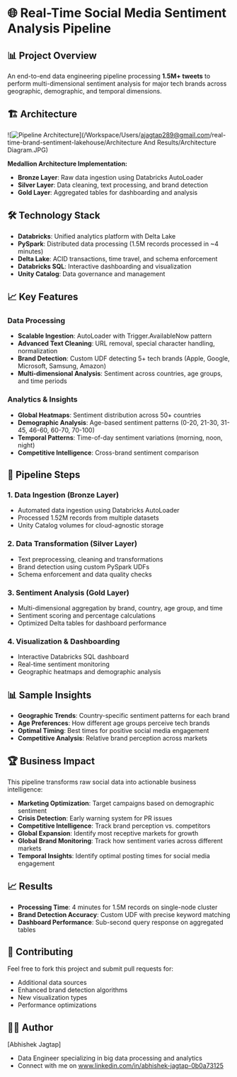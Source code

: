 # 🌐 Real-Time Social Media Sentiment Analysis Pipeline

## 📊 Project Overview
An end-to-end data engineering pipeline processing **1.5M+ tweets** to perform multi-dimensional sentiment analysis for major tech brands across geographic, demographic, and temporal dimensions.

## 🏗️ Architecture
![![Pipeline Architecture](images/architecture_diagram.png)](/Workspace/Users/ajagtap289@gmail.com/real-time-brand-sentiment-lakehouse/Architecture And Results/Architecture Diagram.JPG)

**Medallion Architecture Implementation:**
- **Bronze Layer**: Raw data ingestion using Databricks AutoLoader
- **Silver Layer**: Data cleaning, text processing, and brand detection
- **Gold Layer**: Aggregated tables for dashboarding and analysis

## 🛠️ Technology Stack
- **Databricks**: Unified analytics platform with Delta Lake
- **PySpark**: Distributed data processing (1.5M records processed in ~4 minutes)
- **Delta Lake**: ACID transactions, time travel, and schema enforcement
- **Databricks SQL**: Interactive dashboarding and visualization
- **Unity Catalog**: Data governance and management

## 📈 Key Features

### Data Processing
- **Scalable Ingestion**: AutoLoader with Trigger.AvailableNow pattern
- **Advanced Text Cleaning**: URL removal, special character handling, normalization
- **Brand Detection**: Custom UDF detecting 5+ tech brands (Apple, Google, Microsoft, Samsung, Amazon)
- **Multi-dimensional Analysis**: Sentiment across countries, age groups, and time periods

### Analytics & Insights
- **Global Heatmaps**: Sentiment distribution across 50+ countries
- **Demographic Analysis**: Age-based sentiment patterns (0-20, 21-30, 31-45, 46-60, 60-70, 70-100)
- **Temporal Patterns**: Time-of-day sentiment variations (morning, noon, night)
- **Competitive Intelligence**: Cross-brand sentiment comparison

## 🚀 Pipeline Steps

### 1. Data Ingestion (Bronze Layer)
- Automated data ingestion using Databricks AutoLoader
- Processed 1.52M records from multiple datasets
- Unity Catalog volumes for cloud-agnostic storage

### 2. Data Transformation (Silver Layer)
- Text preprocessing, cleaning and transformations
- Brand detection using custom PySpark UDFs
- Schema enforcement and data quality checks

### 3. Sentiment Analysis (Gold Layer)
- Multi-dimensional aggregation by brand, country, age group, and time
- Sentiment scoring and percentage calculations
- Optimized Delta tables for dashboard performance

### 4. Visualization & Dashboarding
- Interactive Databricks SQL dashboard
- Real-time sentiment monitoring
- Geographic heatmaps and demographic analysis

## 📊 Sample Insights
- **Geographic Trends**: Country-specific sentiment patterns for each brand
- **Age Preferences**: How different age groups perceive tech brands
- **Optimal Timing**: Best times for positive social media engagement
- **Competitive Analysis**: Relative brand perception across markets

## 🏆 Business Impact
This pipeline transforms raw social data into actionable business intelligence:
- **Marketing Optimization**: Target campaigns based on demographic sentiment
- **Crisis Detection**: Early warning system for PR issues
- **Competitive Intelligence**: Track brand perception vs. competitors
- **Global Expansion**: Identify most receptive markets for growth
- **Global Brand Monitoring**: Track how sentiment varies across different markets
- **Temporal Insights**: Identify optimal posting times for social media engagement

## 📈 Results
- **Processing Time**: 4 minutes for 1.5M records on single-node cluster
- **Brand Detection Accuracy**: Custom UDF with precise keyword matching
- **Dashboard Performance**: Sub-second query response on aggregated tables

## 🤝 Contributing
Feel free to fork this project and submit pull requests for:
- Additional data sources
- Enhanced brand detection algorithms
- New visualization types
- Performance optimizations

## 👨‍💻 Author
[Abhishek Jagtap]
- Data Engineer specializing in big data processing and analytics
- Connect with me on www.linkedin.com/in/abhishek-jagtap-0b0a73125
